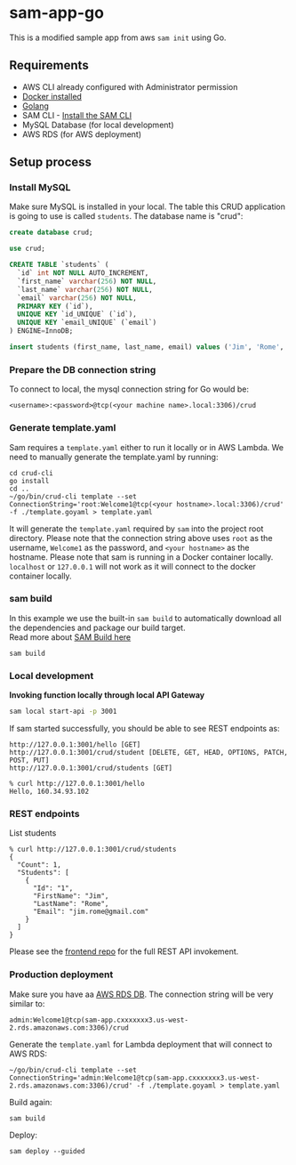 # sam-app-go

This is a modified sample app from aws `sam init` using Go.

## Requirements

* AWS CLI already configured with Administrator permission
* [Docker installed](https://www.docker.com/community-edition)
* [Golang](https://golang.org)
* SAM CLI - [Install the SAM CLI](https://docs.aws.amazon.com/serverless-application-model/latest/developerguide/serverless-sam-cli-install.html)
* MySQL Database (for local development)
* AWS RDS (for AWS deployment)

## Setup process

### Install MySQL

Make sure MySQL is installed in your local. The table this CRUD application is going to use is called `students`. The database name is "crud":

``` SQL
create database crud;

use crud;

CREATE TABLE `students` (
  `id` int NOT NULL AUTO_INCREMENT,
  `first_name` varchar(256) NOT NULL,
  `last_name` varchar(256) NOT NULL,
  `email` varchar(256) NOT NULL,
  PRIMARY KEY (`id`),
  UNIQUE KEY `id_UNIQUE` (`id`),
  UNIQUE KEY `email_UNIQUE` (`email`)
) ENGINE=InnoDB;

insert students (first_name, last_name, email) values ('Jim', 'Rome', 'jim.rome@gmail.com')
```

### Prepare the DB connection string

To connect to local, the mysql connection string for Go would be:

```
<username>:<password>@tcp(<your machine name>.local:3306)/crud
```

### Generate template.yaml

Sam requires a `template.yaml` either to run it locally or in AWS Lambda. We need to manually generate the template.yaml by running:

```
cd crud-cli
go install
cd ..
~/go/bin/crud-cli template --set ConnectionString='root:Welcome1@tcp(<your hostname>.local:3306)/crud' -f ./template.goyaml > template.yaml
```

It will generate the `template.yaml` required by `sam` into the project root directory. Please note that the connection string above uses `root` as the username, `Welcome1` as the password, and `<your hostname>` as the hostname. Please note that sam is running in a Docker container locally. `localhost` or `127.0.0.1` will not work as it will connect to the docker container locally.

### sam build

In this example we use the built-in `sam build` to automatically download all the dependencies and package our build target.   
Read more about [SAM Build here](https://docs.aws.amazon.com/serverless-application-model/latest/developerguide/sam-cli-command-reference-sam-build.html) 

 
```shell
sam build
```

### Local development

**Invoking function locally through local API Gateway**

```bash
sam local start-api -p 3001
```

If sam started successfully, you should be able to see REST endpoints as:

```
http://127.0.0.1:3001/hello [GET]
http://127.0.0.1:3001/crud/student [DELETE, GET, HEAD, OPTIONS, PATCH, POST, PUT]
http://127.0.0.1:3001/crud/students [GET]
```

```
% curl http://127.0.0.1:3001/hello 
Hello, 160.34.93.102
```

### REST endpoints

List students

```
% curl http://127.0.0.1:3001/crud/students
{
  "Count": 1,
  "Students": [
    {
      "Id": "1",
      "FirstName": "Jim",
      "LastName": "Rome",
      "Email": "jim.rome@gmail.com"
    }
  ]
}

```

Please see the [frontend repo](https://github.com) for the full REST API invokement.

### Production deployment

Make sure you have aa [AWS RDS DB](https://aws.amazon.com/rds/). The connection string will be very similar to:

```
admin:Welcome1@tcp(sam-app.cxxxxxxx3.us-west-2.rds.amazonaws.com:3306)/crud
```

Generate the `template.yaml` for Lambda deployment that will connect to AWS RDS:

```
~/go/bin/crud-cli template --set ConnectionString='admin:Welcome1@tcp(sam-app.cxxxxxxx3.us-west-2.rds.amazonaws.com:3306)/crud' -f ./template.goyaml > template.yaml
```

Build again:
```
sam build
```

Deploy:
```
sam deploy --guided
```